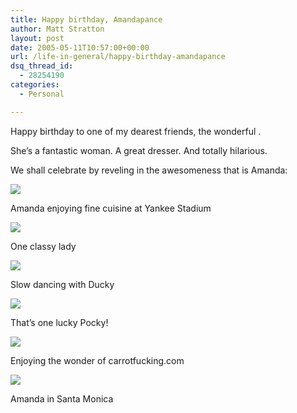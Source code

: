 ```yaml
---
title: Happy birthday, Amandapance
author: Matt Stratton
layout: post
date: 2005-05-11T10:57:00+00:00
url: /life-in-general/happy-birthday-amandapance
dsq_thread_id:
  - 28254190
categories:
  - Personal

---
```

Happy birthday to one of my dearest friends, the wonderful .

She&#8217;s a fantastic woman. A great dresser. And totally hilarious.

We shall celebrate by reveling in the awesomeness that is Amanda:

![][1]
  
Amanda enjoying fine cuisine at Yankee Stadium

![][2]
  
One classy lady

![][3]
  
Slow dancing with Ducky

![][4]
  
That&#8217;s one lucky Pocky!

![][5]
  
Enjoying the wonder of carrotfucking.com

![][6]
  
Amanda in Santa Monica

 [1]: http://photos7.flickr.com/11981800_24ab4a798d.jpg
 [2]: http://photos5.flickr.com/6740554_e63a64a982_o.jpg
 [3]: http://photos5.flickr.com/5598100_a9f7c9fced_o.jpg
 [4]: http://photos6.flickr.com/7396644_1cf7c10885_o.jpg
 [5]: http://photos7.flickr.com/7958246_2387a281a6.jpg
 [6]: http://photos8.flickr.com/8807834_ee8907809c_o.jpg
